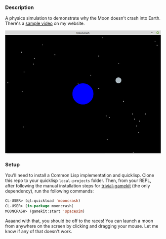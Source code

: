 ### Description
A physics simulation to demonstrate why the Moon doesn't crash into Earth. There's a [sample video](https://kevingal.com/static/video/mooncrash/sample.mp4) on my website.

![picture of moon and Earth](https://github.com/Kevinpgalligan/mooncrash/blob/master/pic.png)

### Setup
You'll need to install a Common Lisp implementation and quicklisp. Clone this repo to your quicklisp `local-projects` folder. Then, from your REPL, after following the manual installation steps for [trivial-gamekit](https://github.com/borodust/trivial-gamekit) (the only dependency), run the following commands:

```lisp
CL-USER> (ql:quickload 'mooncrash)
CL-USER> (in-package mooncrash)
MOONCRASH> (gamekit:start 'spacesim)
```

Aaaand with that, you should be off to the races! You can launch a moon from anywhere on the screen by clicking and dragging your mouse. Let me know if any of that doesn't work.
